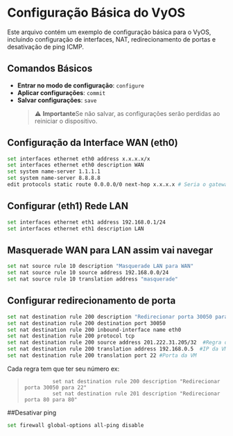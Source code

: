 # Configuração Básica do VyOS

 Este arquivo contém um exemplo de configuração básica para o VyOS, incluindo configuração de interfaces, NAT, redirecionamento de portas e desativação de ping ICMP. 
## Comandos Básicos 
- **Entrar no modo de configuração**: `configure` 
- **Aplicar configurações**: `commit` 
- **Salvar configurações**: `save`
  > ⚠️ **Importante**Se não salvar, as configurações serão perdidas ao reiniciar o dispositivo.

## Configuração da Interface WAN (eth0)
```bash
set interfaces ethernet eth0 address x.x.x.x/x
set interfaces ethernet eth0 description WAN
set system name-server 1.1.1.1
set system name-server 8.8.8.8
edit protocols static route 0.0.0.0/0 next-hop x.x.x.x # Seria o gateway, que normalmente é informado pelo provedor de serviços de internet, sendo o mesmo responsável por fornecer o endereço IP.
```
## Configurar (eth1) Rede LAN
```bash
set interfaces ethernet eth1 address 192.168.0.1/24
set interfaces ethernet eth1 description LAN
```
## Masquerade WAN para LAN assim vai navegar
```bash
set nat source rule 10 description "Masquerade LAN para WAN"
set nat source rule 10 source address 192.168.0.0/24
set nat source rule 10 translation address "masquerade"
```
## Configurar redirecionamento de porta 
```bash
set nat destination rule 200 description "Redirecionar porta 30050 para 22"
set nat destination rule 200 destination port 30050
set nat destination rule 200 inbound-interface name eth0
set nat destination rule 200 protocol tcp
set nat destination rule 200 source address 201.222.31.205/32  #Regra opcional, só este ip externo que vai ter acesso a esta porta.
set nat destination rule 200 translation address 192.168.0.5  #IP da VM de destino
set nat destination rule 200 translation port 22 #Porta da VM
```
Cada regra tem que ter seu número ex:
>              set nat destination rule 200 description "Redirecionar porta 30050 para 22"
>              set nat destination rule 201 description "Redirecionar porta 80 para 80"
##Desativar ping 
```bash
set firewall global-options all-ping disable
```
